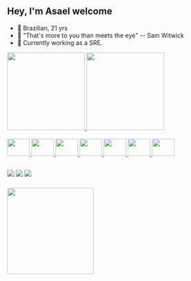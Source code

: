 ## Hey, I'm Asael welcome

- 👋 Brazilian, 21 yrs 
- 👀 "That's more to you than meets the eye" -- Sam Witwick   
- 💼 Currently working as a SRE. 

<div align="left">
  <a href="https://github.com/Asaelpp">
   <img height="180em" src="https://github-readme-stats.vercel.app/api?username=Asaelpp&show_icons=true&theme=swift&locale_all_commits=true&count_private=true"/>
    <img height="180em" src="https://github-readme-stats.vercel.app/api/top-langs/?username=Asaelpp&layout=compact&langs_count=7&theme=swift"/>
</div>


  
  <div style="display: inline_block"><br> 
   
  <img src="https://cdn.jsdelivr.net/gh/devicons/devicon/icons/amazonwebservices/amazonwebservices-original.svg" height="40" width="52"/>
  <img src="https://cdn.jsdelivr.net/gh/devicons/devicon/icons/argocd/argocd-original-wordmark.svg"  height="40" width="52" />
  <img src="https://cdn.jsdelivr.net/gh/devicons/devicon/icons/gitlab/gitlab-original.svg"  height="40" width="52" />
  <img src="https://cdn.jsdelivr.net/gh/devicons/devicon/icons/docker/docker-original.svg" height="40" width="52" />
  <img src="https://cdn.jsdelivr.net/gh/devicons/devicon/icons/kubernetes/kubernetes-plain.svg" height="40" width="52" />
  <img src="https://cdn.jsdelivr.net/gh/devicons/devicon/icons/redhat/redhat-original.svg" height="40" width="52" />
  <img src="https://cdn.jsdelivr.net/gh/devicons/devicon/icons/ansible/ansible-original.svg" height="40" width="52" />
</div>
  
  ## 

<div> 
  <a href="https://instagram.com/asael_pereira" target="_blank"><img src="https://img.shields.io/badge/-Instagram-%23E4405F?style=for-the-badge&logo=instagram&logoColor=white" target="_blank"></a>
  <a href = "mailto:asael_pereira@yahoo.com"><img src=https://img.shields.io/badge/Yahoo!-6001D2.svg?style=for-the-badge&logo=Yahoo!&logoColor=white></a>
  <a href="https://www.linkedin.com/in/asael-pereira-353a42204/" target="_blank"><img src="https://img.shields.io/badge/-LinkedIn-%230077B5?style=for-the-badge&logo=linkedin&logoColor=white" target="_blank"></a> 
 
  
 
</div>

###

<div align="left">
  <img height="200" src="https://media.giphy.com/media/LHrCZhpFnlyNO/giphy.gif"  />
</div>

###
